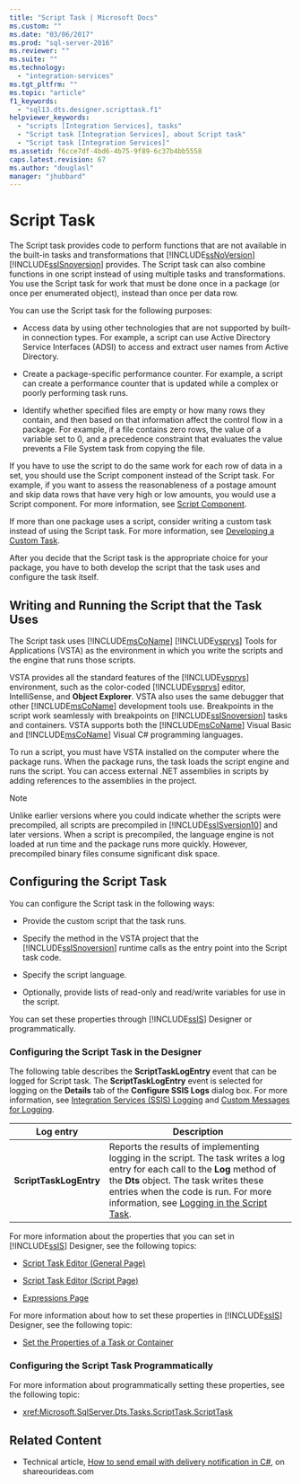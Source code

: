 ```yaml
---
title: "Script Task | Microsoft Docs"
ms.custom: ""
ms.date: "03/06/2017"
ms.prod: "sql-server-2016"
ms.reviewer: ""
ms.suite: ""
ms.technology: 
  - "integration-services"
ms.tgt_pltfrm: ""
ms.topic: "article"
f1_keywords: 
  - "sql13.dts.designer.scripttask.f1"
helpviewer_keywords: 
  - "scripts [Integration Services], tasks"
  - "Script task [Integration Services], about Script task"
  - "Script task [Integration Services]"
ms.assetid: f6cce7df-4bd6-4b75-9f89-6c37b4bb5558
caps.latest.revision: 67
ms.author: "douglasl"
manager: "jhubbard"
---
```

# Script Task
  The Script task provides code to perform functions that are not available in the built-in tasks and transformations that [!INCLUDE[ssNoVersion](../../advanced-analytics/r-services/includes/ssnoversion-md.md)] [!INCLUDE[ssISnoversion](../../advanced-analytics/r-services/includes/ssisnoversion-md.md)] provides. The Script task can also combine functions in one script instead of using multiple tasks and transformations. You use the Script task for work that must be done once in a package (or once per enumerated object), instead than once per data row.  
  
 You can use the Script task for the following purposes:  
  
-   Access data by using other technologies that are not supported by built-in connection types. For example, a script can use Active Directory Service Interfaces (ADSI) to access and extract user names from Active Directory.  
  
-   Create a package-specific performance counter. For example, a script can create a performance counter that is updated while a complex or poorly performing task runs.  
  
-   Identify whether specified files are empty or how many rows they contain, and then based on that information affect the control flow in a package. For example, if a file contains zero rows, the value of a variable set to 0, and a precedence constraint that evaluates the value prevents a File System task from copying the file.  
  
 If you have to use the script to do the same work for each row of data in a set, you should use the Script component instead of the Script task. For example, if you want to assess the reasonableness of a postage amount and skip data rows that have very high or low amounts, you would use a Script component. For more information, see [Script Component](../../integration-services/data-flow/transformations/script-component.md).  
  
 If more than one package uses a script, consider writing a custom task instead of using the Script task. For more information, see [Developing a Custom Task](../../integration-services/extending-packages-custom-objects/task/developing-a-custom-task.md).  
  
 After you decide that the Script task is the appropriate choice for your package, you have to both develop the script that the task uses and configure the task itself.  
  
## Writing and Running the Script that the Task Uses  
 The Script task uses [!INCLUDE[msCoName](../../advanced-analytics/r-services/tutorials/includes/msconame-md.md)] [!INCLUDE[vsprvs](../../analysis-services/multidimensional-models/includes/vsprvs-md.md)] Tools for Applications (VSTA) as the environment in which you write the scripts and the engine that runs those scripts.  
  
 VSTA provides all the standard features of the [!INCLUDE[vsprvs](../../analysis-services/multidimensional-models/includes/vsprvs-md.md)] environment, such as the color-coded [!INCLUDE[vsprvs](../../analysis-services/multidimensional-models/includes/vsprvs-md.md)] editor, IntelliSense, and **Object Explorer**. VSTA also uses the same debugger that other [!INCLUDE[msCoName](../../advanced-analytics/r-services/tutorials/includes/msconame-md.md)] development tools use. Breakpoints in the script work seamlessly with breakpoints on [!INCLUDE[ssISnoversion](../../advanced-analytics/r-services/includes/ssisnoversion-md.md)] tasks and containers. VSTA supports both the [!INCLUDE[msCoName](../../advanced-analytics/r-services/tutorials/includes/msconame-md.md)] Visual Basic and [!INCLUDE[msCoName](../../advanced-analytics/r-services/tutorials/includes/msconame-md.md)] Visual C# programming languages.  
  
 To run a script, you must have VSTA installed on the computer where the package runs. When the package runs, the task loads the script engine and runs the script. You can access external .NET assemblies in scripts by adding references to the assemblies in the project.  
  
> [!NOTE]  
>  Unlike earlier versions where you could indicate whether the scripts were precompiled, all scripts are precompiled in [!INCLUDE[ssISversion10](../../integration-services/control-flow/includes/ssisversion10-md.md)] and later versions. When a script is precompiled, the language engine is not loaded at run time and the package runs more quickly. However, precompiled binary files consume significant disk space.  
  
## Configuring the Script Task  
 You can configure the Script task in the following ways:  
  
-   Provide the custom script that the task runs.  
  
-   Specify the method in the VSTA project that the [!INCLUDE[ssISnoversion](../../advanced-analytics/r-services/includes/ssisnoversion-md.md)] runtime calls as the entry point into the Script task code.  
  
-   Specify the script language.  
  
-   Optionally, provide lists of read-only and read/write variables for use in the script.  
  
 You can set these properties through [!INCLUDE[ssIS](../../analysis-services/instances/includes/ssis-md.md)] Designer or programmatically.  
  
### Configuring the Script Task in the Designer  
 The following table describes the **ScriptTaskLogEntry** event that can be logged for Script task. The **ScriptTaskLogEntry** event is selected for logging on the **Details** tab of the **Configure SSIS Logs** dialog box. For more information, see [Integration Services &#40;SSIS&#41; Logging](../../integration-services/performance/integration-services-ssis-logging.md) and [Custom Messages for Logging](../../integration-services/performance/custom-messages-for-logging.md).  
  
|Log entry|Description|  
|---------------|-----------------|  
|**ScriptTaskLogEntry**|Reports the results of implementing logging in the script. The task writes a log entry for each call to the **Log** method of the **Dts** object. The task writes these entries when the code is run. For more information, see [Logging in the Script Task](../../integration-services/extending-packages-scripting/task/logging-in-the-script-task.md).|  
  
 For more information about the properties that you can set in [!INCLUDE[ssIS](../../analysis-services/instances/includes/ssis-md.md)] Designer, see the following topics:  
  
-   [Script Task Editor &#40;General Page&#41;](../../integration-services/control-flow/script-task-editor-general-page.md)  
  
-   [Script Task Editor &#40;Script Page&#41;](../../integration-services/control-flow/script-task-editor-script-page.md)  
  
-   [Expressions Page](../../integration-services/expressions/expressions-page.md)  
  
 For more information about how to set these properties in [!INCLUDE[ssIS](../../analysis-services/instances/includes/ssis-md.md)] Designer, see the following topic:  
  
-   [Set the Properties of a Task or Container](http://msdn.microsoft.com/en-US/library/ms139733(SQL.130).aspx)  
  
### Configuring the Script Task Programmatically  
 For more information about programmatically setting these properties, see the following topic:  
  
-   <xref:Microsoft.SqlServer.Dts.Tasks.ScriptTask.ScriptTask>  
  
## Related Content  
  
-   Technical article, [How to send email with delivery notification in C#](http://go.microsoft.com/fwlink/?LinkId=237625), on shareourideas.com  
  
  